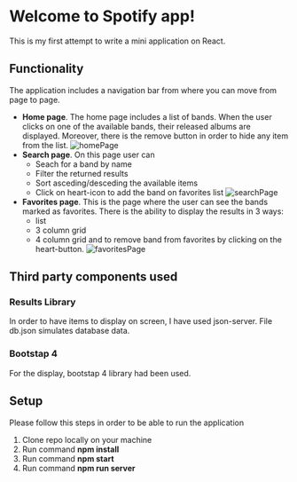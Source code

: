 # Welcome to Spotify app!

This is my first attempt to write a mini application on React. 
## Functionality
The application includes a navigation bar from where you can move from page to page. 

 - **Home page**. The home page includes a list of bands. When the user clicks on one of the available bands, their released albums are displayed. Moreover, there is the remove button in order to hide any item from the list.
 ![homePage](https://image.ibb.co/czyKJx/home.png)
 -  **Search page**.  On this page user can 
	 - Seach for a band by name
	 - Filter the returned results
	 - Sort asceding/desceding the available items
	 - Click on heart-icon to add the band on favorites list
![searchPage](https://image.ibb.co/g1Ztdx/search.png)
 - **Favorites page**. This is the page where the user can see the bands marked as favorites. There is the ability to display the results in 3 ways:
	 - list
	 - 3 column grid
	 - 4 column grid
 and to remove band from favorites by clicking on the heart-button.
 ![favoritesPage](https://image.ibb.co/fQDKJx/favs.png)

## Third party components used
### Results Library
In order to have items to display on screen, I have used json-server. File db.json simulates database data.

### Bootstap 4
For the display, bootstap 4 library had been used.

## Setup
Please follow this steps in order to be able to run the application

 1. Clone repo locally on your machine
 2. Run command **npm install**
 3. Run command **npm start**
 4. Run command **npm run server**
